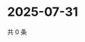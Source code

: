 # 2025-07-31

共 0 条

<!-- BEGIN ZHIHUQUESTIONS -->
<!-- 最后更新时间 Thu Jul 31 2025 01:13:45 GMT+0800 (China Standard Time) -->

<!-- END ZHIHUQUESTIONS -->

